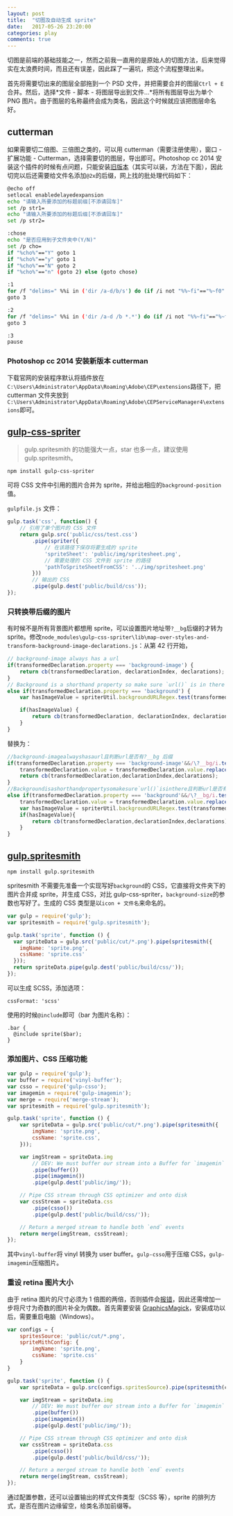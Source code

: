 ```yaml
---
layout: post
title:  "切图及自动生成 sprite"
date:   2017-05-26 23:20:00
categories: play
comments: true
---
```


切图是前端的基础技能之一，然而之前我一直用的是原始人的切图方法，后来觉得实在太浪费时间，而且还有误差，因此踩了一遍坑，把这个流程整理出来。

首先将需要切出来的图层全部拖到一个 PSD 文件，并把需要合并的图层`Ctrl + E`合并。然后，选择*文件 - 脚本 - 将图层导出到文件...*将所有图层导出为单个 PNG 图片。由于图层的名称最终会成为类名，因此这个时候就应该把图层命名好。

<!--more-->

## cutterman

如果需要切二倍图、三倍图之类的，可以用 cutterman（需要注册使用），窗口 - 扩展功能 - Cutterman，选择需要切的图层，导出即可。Photoshop cc 2014 安装这个插件的时候有点问题，只能安装[旧版本][1]（其实可以装，方法在下面），因此切完以后还需要给文件名添加`@2x`的后缀，网上找的批处理代码如下：

~~~bash
@echo off
setlocal enabledelayedexpansion
echo "请输入所要添加的标题前缀[不添请回车]"
set /p str1=
echo "请输入所要添加的标题后缀[不添请回车]"
set /p str2=

:chose
echo "是否应用到子文件夹中(Y/N)"
set /p cho=
if "%cho%"=="Y" goto 1
if "%cho%"=="y" goto 1
if "%cho%"=="N" goto 2
if "%cho%"=="n" (goto 2) else (goto chose)

:1
for /f "delims=" %%i in ('dir /a-d/b/s') do (if /i not "%%~fi"=="%~f0" ren "%%i" "%str1%%%~ni%str2%%%~xi")
goto 3

:2
for /f "delims=" %%i in ('dir /a-d /b *.*') do (if /i not "%%~fi"=="%~f0" ren "%%i" "%str1%%%~ni%str2%%%~xi")
goto 3

:3
pause
~~~

### Photoshop cc 2014 安装新版本 cutterman

下载官网的安装程序默认将插件放在`C:\Users\Administrator\AppData\Roaming\Adobe\CEP\extensions`路径下，把 cutterman 文件夹放到`C:\Users\Administrator\AppData\Roaming\Adobe\CEPServiceManager4\extensions`即可。

## [gulp-css-spriter][2]

> gulp.spritesmith 的功能强大一点，star 也多一点，建议使用 gulp.spritesmith。

    npm install gulp-css-spriter

可将 CSS 文件中引用的图片合并为 sprite，并给出相应的`background-position`值。

`gulpfile.js` 文件：

~~~javascript
gulp.task('css', function() {
	// 引用了单个图片的 CSS 文件
	return gulp.src('public/css/test.css')
		.pipe(spriter({
			// 在该路径下保存将要生成的 sprite
			'spriteSheet': 'public/img/spritesheet.png',
			// 需要处理的 CSS 文件到 sprite 的路径
			'pathToSpriteSheetFromCSS': '../img/spritesheet.png'
		}))
		// 输出的 CSS
		.pipe(gulp.dest('public/build/css'));
});
~~~

### 只转换带后缀的图片

有时候不是所有背景图片都想用 sprite，可以设置图片地址带`?__bg`后缀的才转为 sprite。修改`node_modules\gulp-css-spriter\lib\map-over-styles-and-transform-background-image-declarations.js`：从第 42 行开始，

~~~javascript
// background-image always has a url
if(transformedDeclaration.property === 'background-image') {
    return cb(transformedDeclaration, declarationIndex, declarations);
}
// Background is a shorthand property so make sure `url()` is in there
else if(transformedDeclaration.property === 'background') {
    var hasImageValue = spriterUtil.backgroundURLRegex.test(transformedDeclaration.value);

    if(hasImageValue) {
        return cb(transformedDeclaration, declarationIndex, declarations);
    }
}
~~~

替换为：

~~~javascript
//background-imagealwayshasaurl且判断url是否有?__bg 后缀
if(transformedDeclaration.property === 'background-image'&&/\?__bg/i.test(transformedDeclaration.value)){
    transformedDeclaration.value = transformedDeclaration.value.replace('?__bg','');
    return cb(transformedDeclaration,declarationIndex,declarations);
}
//Backgroundisashorthandpropertysomakesure`url()`isinthere且判断url是否有?__bg 后缀
else if(transformedDeclaration.property === 'background'&&/\?__bg/i.test(transformedDeclaration.value)){
    transformedDeclaration.value = transformedDeclaration.value.replace('?__bg','');
    var hasImageValue = spriterUtil.backgroundURLRegex.test(transformedDeclaration.value);
    if(hasImageValue){
        return cb(transformedDeclaration,declarationIndex,declarations);
    }
}
~~~

## [gulp.spritesmith][3]

    npm install gulp.spritesmith

spritesmith 不需要先准备一个实现写好`background`的 CSS，它直接将文件夹下的图片合并成 sprite，并生成 CSS，对比 gulp-css-spriter，`background-size`的参数也写好了。生成的 CSS 类型是以`icon + 文件名`来命名的。

~~~javascript
var gulp = require('gulp');
var spritesmith = require('gulp.spritesmith');

gulp.task('sprite', function () {
  var spriteData = gulp.src('public/cut/*.png').pipe(spritesmith({
    imgName: 'sprite.png',
    cssName: 'sprite.css'
  }));
  return spriteData.pipe(gulp.dest('public/build/css/'));
});
~~~

可以生成 SCSS，添加选项：

    cssFormat: 'scss'

使用的时候`@include`即可（bar 为图片名称）：

    .bar {
      @include sprite($bar);
    }

### 添加图片、CSS 压缩功能

~~~javascript
var gulp = require('gulp');
var buffer = require('vinyl-buffer');
var csso = require('gulp-csso');
var imagemin = require('gulp-imagemin');
var merge = require('merge-stream');
var spritesmith = require('gulp.spritesmith');

gulp.task('sprite', function () {
	var spriteData = gulp.src('public/cut/*.png').pipe(spritesmith({
		imgName: 'sprite.png',
		cssName: 'sprite.css',
	}));

	var imgStream = spriteData.img
		// DEV: We must buffer our stream into a Buffer for `imagemin`
		.pipe(buffer())
		.pipe(imagemin())
		.pipe(gulp.dest('public/img/'));

	// Pipe CSS stream through CSS optimizer and onto disk
	var cssStream = spriteData.css
		.pipe(csso())
		.pipe(gulp.dest('public/build/css/'));

	// Return a merged stream to handle both `end` events
	return merge(imgStream, cssStream);
});
~~~

其中`vinyl-buffer`将 vinyl 转换为 user buffer。`gulp-csso`用于压缩 CSS，`gulp-imagemin`压缩图片。

### 重设 retina 图片大小

由于 retina 图片的尺寸必须为 1 倍图的两倍，否则插件会[报错][5]，因此还需增加一步将尺寸为奇数的图片补全为偶数。首先需要安装 [GraphicsMagick][6]，安装成功以后，需要重启电脑（Windows）。

~~~javascript
var configs = {
	spritesSource: 'public/cut/*.png',
	spriteMithConfig: {
		imgName: 'sprite.png',
		cssName: 'sprite.css'
	}
}

gulp.task('sprite', function () {
	var spriteData = gulp.src(configs.spritesSource).pipe(spritesmith(configs.spriteMithConfig));

	var imgStream = spriteData.img
		// DEV: We must buffer our stream into a Buffer for `imagemin`
		.pipe(buffer())
		.pipe(imagemin())
		.pipe(gulp.dest('public/img/'));

	// Pipe CSS stream through CSS optimizer and onto disk
	var cssStream = spriteData.css
		.pipe(csso())
		.pipe(gulp.dest('public/build/css/'));

	// Return a merged stream to handle both `end` events
	return merge(imgStream, cssStream);
});
~~~

通过配置参数，还可以设置输出的样式文件类型（SCSS 等），sprite 的排列方式，是否在图片边缘留空，给类名添加前缀等。


[1]: http://blog.cutterman.cn/?p=46
[2]: https://github.com/MadLittleMods/gulp-css-spriter
[3]: https://github.com/twolfson/gulp.spritesmith
[4]: https://www.w3ctrain.com/2015/12/09/generating-sprites-with-gulp/
[5]: https://github.com/twolfson/gulp.spritesmith/issues/57
[6]: https://sourceforge.net/projects/graphicsmagick/files/graphicsmagick-binaries/